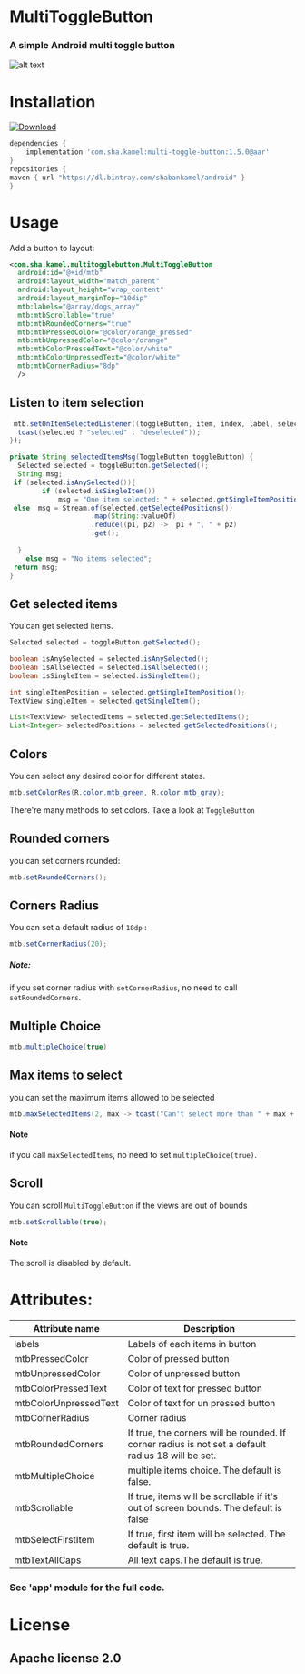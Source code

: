 


# MultiToggleButton
### A simple Android multi toggle button

![alt text](https://github.com/ShabanKamell/android-multitoggle/blob/master/blob/master/raw/mtb_example.png "Sample App")

# Installation
[ ![Download](https://api.bintray.com/packages/shabankamel/android/multitogglebutton/images/download.svg) ](https://bintray.com/shabankamel/android/multitogglebutton/_latestVersion)
```groovy
dependencies {
    implementation 'com.sha.kamel:multi-toggle-button:1.5.0@aar'
}
repositories { 
maven { url "https://dl.bintray.com/shabankamel/android" } 
}
```
# Usage

Add a button to layout:
```xml
<com.sha.kamel.multitogglebutton.MultiToggleButton  
  android:id="@+id/mtb"  
  android:layout_width="match_parent"  
  android:layout_height="wrap_content"  
  android:layout_marginTop="10dip"  
  mtb:labels="@array/dogs_array"  
  mtb:mtbScrollable="true"  
  mtb:mtbRoundedCorners="true"  
  mtb:mtbPressedColor="@color/orange_pressed"  
  mtb:mtbUnpressedColor="@color/orange"  
  mtb:mtbColorPressedText="@color/white"  
  mtb:mtbColorUnpressedText="@color/white"  
  mtb:mtbCornerRadius="8dp"  
  />
```
## Listen to item selection
```java
 mtb.setOnItemSelectedListener((toggleButton, item, index, label, selected) -> {  
  toast(selected ? "selected" : "deselected"));  
});

private String selectedItemsMsg(ToggleButton toggleButton) {  
  Selected selected = toggleButton.getSelected();  
  String msg;  
 if (selected.isAnySelected()){  
        if (selected.isSingleItem())  
            msg = "One item selected: " + selected.getSingleItemPosition();  
 else  msg = Stream.of(selected.getSelectedPositions())  
                    .map(String::valueOf)  
                    .reduce((p1, p2) ->  p1 + ", " + p2)  
                    .get();  
  
  }  
    else msg = "No items selected";  
 return msg;  
}
```
## Get selected items
You can get selected items.
```java
Selected selected = toggleButton.getSelected();

boolean isAnySelected = selected.isAnySelected();
boolean isAllSelected = selected.isAllSelected();
boolean isSingleItem = selected.isSingleItem();

int singleItemPosition = selected.getSingleItemPosition();
TextView singleItem = selected.getSingleItem();

List<TextView> selectedItems = selected.getSelectedItems();
List<Integer> selectedPositions = selected.getSelectedPositions();
```
## Colors
You can select any desired color for different states.
```java
mtb.setColorRes(R.color.mtb_green, R.color.mtb_gray);
```
There're many methods to set colors. Take a look at `ToggleButton`

## Rounded corners
you can set corners rounded:
```java
mtb.setRoundedCorners();
```

## Corners Radius
You can set a default radius of `18dp` :
```java
mtb.setCornerRadius(20);
```


##### Note:
if you set corner radius with `setCornerRadius`, no need to call `setRoundedCorners`.

## Multiple Choice
```java
mtb.multipleChoice(true)
```

## Max items to select
you can set the maximum items allowed to be selected
```java
mtb.maxSelectedItems(2, max -> toast("Can't select more than " + max + " items."));
```
#### Note
if you call `maxSelectedItems`, no need to set `multipleChoice(true)`.

## Scroll
You can scroll `MultiToggleButton` if the views are out of bounds
```java
mtb.setScrollable(true);
```
#### Note
The scroll is disabled by default.


# Attributes:
| Attribute name                    | Description                                                   |
| ----------------|------------------------|
|   labels |  Labels of each items in button
|   mtbPressedColor | Color of pressed button
|   mtbUnpressedColor  | Color of unpressed button
|   mtbColorPressedText | Color of text for pressed button
|   mtbColorUnpressedText | Color of text for un pressed button
|   mtbCornerRadius | Corner radius
|   mtbRoundedCorners | If true, the corners will be rounded. If corner radius is not set a default radius 18 will be set.
|   mtbMultipleChoice | multiple items choice. The default is false.
|   mtbScrollable | If true, items will be scrollable if it's out of screen bounds. The default is false
|   mtbSelectFirstItem | If true, first item will be selected. The default is true.
|   mtbTextAllCaps | All text caps.The default is true.


### See 'app' module for the full code.

# License

## Apache license 2.0
